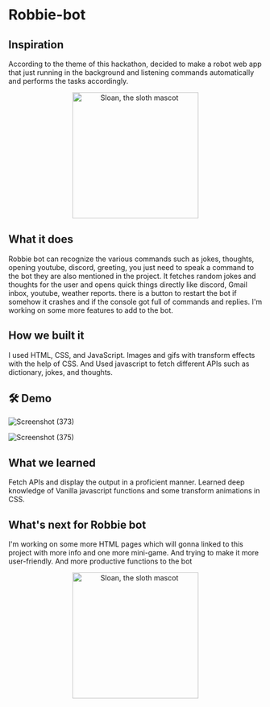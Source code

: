 # Robbie-bot

## Inspiration
According to the theme of this hackathon, decided to make a robot web app that just running in the background and listening commands automatically and performs the tasks accordingly.

<p align="center">
  <img alt="Sloan, the sloth mascot" width="250px" src="https://user-images.githubusercontent.com/68494604/128660445-eac307db-718e-453b-81c7-30247c5dcac6.gif">
   <br>
</p>

## What it does
Robbie bot can recognize the various commands such as jokes, thoughts, opening youtube, discord, greeting,  you just need to speak a command to the bot they are also mentioned in the project. It fetches random jokes and thoughts for the user and opens quick things directly like discord, Gmail inbox, youtube, weather reports. there is a button to restart the bot if somehow it crashes and if the console got full of commands and replies. I'm working on some more features to add to the bot.

## How we built it
I used HTML, CSS, and JavaScript. Images and gifs with transform effects with the help of CSS. And Used javascript to fetch different APIs such as dictionary, jokes, and thoughts.

## 🛠️ Demo 

![Screenshot (373)](https://user-images.githubusercontent.com/68494604/128628331-c69a8718-f205-422e-8d3e-2a2e2401cd82.png)

![Screenshot (375)](https://user-images.githubusercontent.com/68494604/128628332-933400bf-5bec-4d87-9637-b956d8a58d2d.png)


## What we learned
Fetch APIs and display the output in a proficient manner. Learned deep knowledge of Vanilla javascript functions and some transform animations in CSS.

## What's next for Robbie bot
I'm working on some more HTML pages which will gonna linked to this project with more info and one more mini-game. And trying to make it more user-friendly. And more productive functions to the bot


<p align="center">
  <img alt="Sloan, the sloth mascot" width="250px" src="https://user-images.githubusercontent.com/68494604/120436157-39627380-c39c-11eb-89cf-58089fb1032d.gif">
   <br>
</p>
